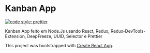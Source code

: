 # Kanban App

[![code style: prettier](https://img.shields.io/badge/code_style-prettier-ff69b4.svg?style=flat-square)](https://github.com/prettier/prettier)

Kanban App feito em Node.Js usando React, Redux, Redux-DevTools-Extension, DeepFreeze, UUID, Selector e Prettier

This project was bootstrapped with [Create React App](https://github.com/facebook/create-react-app).